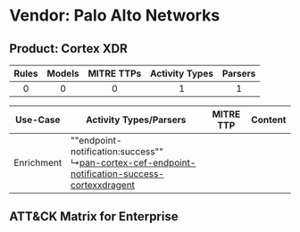 Vendor: Palo Alto Networks
==========================
Product: Cortex XDR
-------------------
| Rules | Models | MITRE TTPs | Activity Types | Parsers |
|:-----:|:------:|:----------:|:--------------:|:-------:|
|   0   |   0    |     0      |       1        |    1    |

|  Use-Case  | Activity Types/Parsers    | MITRE TTP | Content    |
|:----------:| ---- | --------- | ---- |
| Enrichment |  ""endpoint-notification:success""<br> ↳[pan-cortex-cef-endpoint-notification-success-cortexxdragent](Ps/pC_pancortexcefendpointnotificationsuccesscortexxdragent.md)<br> |    | [](RM/r_m_palo_alto_networks_cortex_xdr_Enrichment.md) |

ATT&CK Matrix for Enterprise
----------------------------
